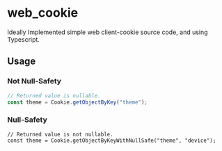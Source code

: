 # web_cookie
Ideally Implemented simple web client-cookie source code, and using Typescript.

## Usage

### Not Null-Safety
```ts
// Returned value is nullable.
const theme = Cookie.getObjectByKey("theme");
```

### Null-Safety
```
// Returned value is not nullable.
const theme = Cookie.getObjectByKeyWithNullSafe("theme", "device");
```
